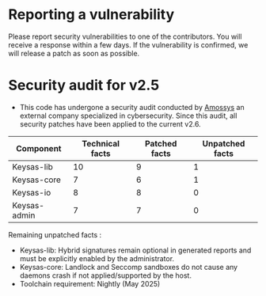 # Reporting a vulnerability

Please report security vulnerabilities to one of the contributors. You will receive a response within a few days. If the vulnerability is confirmed, we will release a patch as soon as possible.


# Security audit for v2.5

  - This code has undergone a security audit conducted by [Amossys](https://www.amossys.fr/) an external company specialized in cybersecurity. Since this audit, all security patches have been applied to the current v2.6.

| Component | Technical facts | Patched facts | Unpatched facts |
|-----------------|-----------------|-----------------|----------|
| Keysas-lib   |   10   | 9   | 1 |
| Keysas-core   |   7   | 6   | 1 |
| Keysas-io   |   8   | 8   | 0 |
| Keysas-admin   |   7   | 7   | 0 |

Remaining unpatched facts :
- Keysas-lib: Hybrid signatures remain optional in generated reports and must be explicitly enabled by the administrator.
- Keysas-core: Landlock and Seccomp sandboxes do not cause any daemons crash if not applied/supported by the host.
- Toolchain requirement: Nightly (May 2025)
